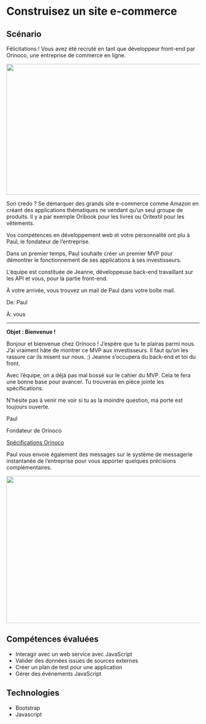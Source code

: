 Construisez un site e-commerce
==============================

Scénario
--------
Félicitations ! Vous avez été recruté en tant que développeur front-end par Orinoco, une entreprise de commerce en ligne.

<p align="center">
  <img width="757" height="341" src="https://user.oc-static.com/upload/2019/09/04/15675819263013_image1.png">
</p>

Son credo ? Se démarquer des grands site e-commerce comme Amazon en créant des applications thématiques ne vendant qu’un seul groupe de produits. Il y a par exemple Oribook pour les livres ou Oritextil pour les vêtements.

Vos compétences en développement web et votre personnalité ont plu à Paul, le fondateur de l’entreprise.

Dans un premier temps, Paul souhaite créer un premier MVP pour démontrer le fonctionnement de ses applications à ses investisseurs.

L’équipe est constituée de Jeanne, développeuse back-end travaillant sur les API et vous, pour la partie front-end.

À votre arrivée, vous trouvez un mail de Paul dans votre boîte mail.

De: Paul 

À: vous

-----------------------------------------------------------------------------------

<strong>Objet : Bienvenue !</strong>

Bonjour et bienvenue chez Orinoco ! J’espère que tu te plairas parmi nous. J’ai vraiment hâte de montrer ce MVP aux investisseurs. Il faut qu’on les rassure car ils misent sur nous. :)
Jeanne s’occupera du back-end et toi du front.

Avec l’équipe, on a déjà pas mal bossé sur le cahier du MVP. Cela te fera une bonne base pour avancer. Tu trouveras en pièce jointe les spécifications.

N'hésite pas à venir me voir si tu as la moindre question, ma porte est toujours ouverte.

Paul

Fondateur de Orinoco


[Spécifications Orinoco](https://s3-eu-west-1.amazonaws.com/course.oc-static.com/projects/DWJ_FR_P5/P5_Spe%CC%81cifications+fonctionnelles+Orinoco.pdf)

 Paul vous envoie également des messages sur le système de messagerie instantanée de l’entreprise pour vous apporter quelques précisions complémentaires.

<p align="center">
  <img width="744" height="383" src="https://user.oc-static.com/upload/2019/09/04/15675840760147_image3.png">
</p>

Compétences évaluées
--------------------

* Interagir avec un web service avec JavaScript
* Valider des données issues de sources externes
* Créer un plan de test pour une application
* Gérer des événements JavaScript

Technologies
------------
* Bootstrap
* Javascript
